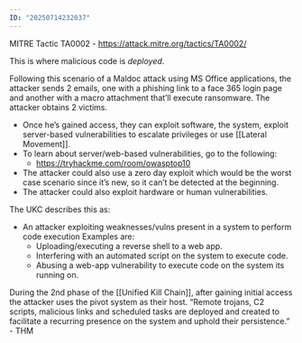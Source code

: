 ```yaml
---
ID: "20250714232037"
---
```

MITRE Tactic TA0002 - https://attack.mitre.org/tactics/TA0002/

This is where malicious code is _deployed_. 

Following this scenario of a Maldoc attack using MS Office applications, the attacker sends 2 emails, one with a phishing link to a face 365 login page and another with a macro attachment that’ll execute ransomware. The attacker obtains 2 victims.
- Once he’s gained access, they can exploit software, the system, exploit server-based vulnerabilities to escalate privileges or use [[Lateral Movement]].
- To learn about server/web-based vulnerabilities, go to the following:
	- https://tryhackme.com/room/owasptop10
- The attacker could also use a zero day exploit which would be the worst case scenario since it’s new, so it can’t be detected at the beginning.
- The attacker could also exploit hardware or human vulnerabilities.

The UKC describes this as:
- An attacker exploiting weaknesses/vulns present in a system to perform code execution Examples are:
	- Uploading/executing a reverse shell to a web app.
	- Interfering with an automated script on the system to execute code.
	- Abusing a web-app vulnerability to execute code on the system its running on.


During the 2nd phase of the [[Unified Kill Chain]], after gaining initial access the attacker uses the pivot system as their host. “Remote trojans, C2 scripts, malicious links and scheduled tasks are deployed and created to facilitate a recurring presence on the system and uphold their persistence.” - THM

